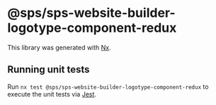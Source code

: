 # @sps/sps-website-builder-logotype-component-redux

This library was generated with [Nx](https://nx.dev).

## Running unit tests

Run `nx test @sps/sps-website-builder-logotype-component-redux` to execute the unit tests via [Jest](https://jestjs.io).
